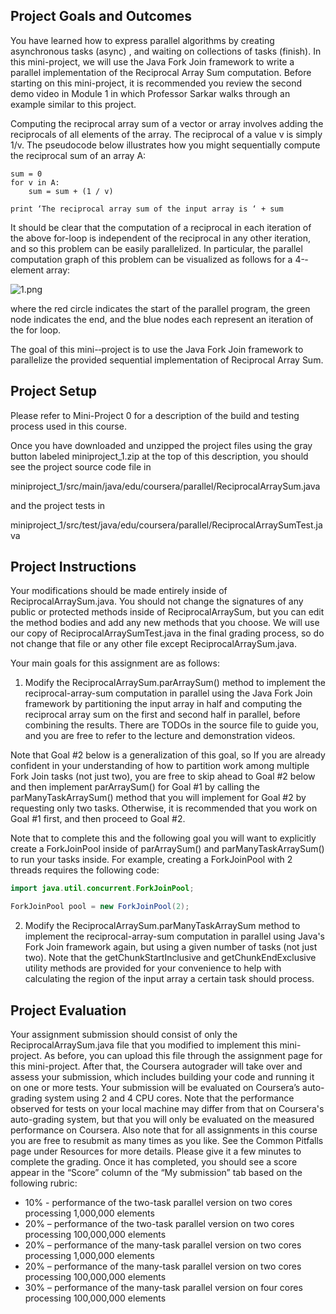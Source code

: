 ## Project Goals and Outcomes

You have learned how to express parallel algorithms by creating asynchronous tasks (async) , and waiting on collections of tasks (finish). In this mini-project, we will use the Java Fork Join framework to write a parallel implementation of the Reciprocal Array Sum computation. Before starting on this mini-project, it is recommended you review the second demo video in Module 1 in which Professor Sarkar walks through an example similar to this project.

Computing the reciprocal array sum of a vector or array involves adding the reciprocals of all elements of the array. The reciprocal of a value v is simply 1/v. The pseudocode below illustrates how you might sequentially compute the reciprocal sum of an array A:

```
sum = 0
for v in A:
    sum = sum + (1 / v)
    
print ‘The reciprocal array sum of the input array is ‘ + sum
```

It should be clear that the computation of a reciprocal in each iteration of the above for-loop is independent of the reciprocal in any other iteration, and so this problem can be easily parallelized. In particular, the parallel computation graph of this problem can be visualized as follows for a 4-­element array:

![1.png](https://d3c33hcgiwev3.cloudfront.net/imageAssetProxy.v1/FYURJCQpEea3kgpbcREV_w_06558fc9b5ea0b355a1393b40f1b79bb_miniproject1.png?expiry=1710028800000&hmac=flfM54fhvXG8kBqQrj16aGjaTdDRbH7BXZ7R8EDySXo)


where the red circle indicates the start of the parallel program, the green node indicates the end, and the blue nodes each represent an iteration of the for loop.

The goal of this mini-­‐project is to use the Java Fork Join framework to parallelize the provided sequential implementation of Reciprocal Array Sum.


## Project Setup

Please refer to Mini-Project 0 for a description of the build and testing process used in this course.

Once you have downloaded and unzipped the project files using the gray button labeled miniproject_1.zip at the top of this description, you should see the project source code file in

miniproject_1/src/main/java/edu/coursera/parallel/ReciprocalArraySum.java

and the project tests in

miniproject_1/src/test/java/edu/coursera/parallel/ReciprocalArraySumTest.java

## Project Instructions

Your modifications should be made entirely inside of ReciprocalArraySum.java. You should not change the signatures of any public or protected methods inside of ReciprocalArraySum, but you can edit the method bodies and add any new methods that you choose. We will use our copy of ReciprocalArraySumTest.java in the final grading process, so do not change that file or any other file except ReciprocalArraySum.java.

Your main goals for this assignment are as follows:

1. Modify the ReciprocalArraySum.parArraySum() method to implement the reciprocal-array-sum computation in parallel using the Java Fork Join framework by partitioning the input array in half and computing the reciprocal array sum on the first and second half in parallel, before combining the results. There are TODOs in the source file to guide you, and you are free to refer to the lecture and demonstration videos.

Note that Goal #2 below is a generalization of this goal, so If you are already confident in your understanding of how to partition work among multiple Fork Join tasks (not just two), you are free to skip ahead to Goal #2 below and then implement parArraySum() for Goal #1 by calling the parManyTaskArraySum() method that you will implement for Goal #2 by requesting only two tasks. Otherwise, it is recommended that you work on Goal #1 first, and then proceed to Goal #2.

Note that to complete this and the following goal you will want to explicitly create a ForkJoinPool inside of parArraySum() and parManyTaskArraySum() to run your tasks inside. For example, creating a ForkJoinPool with 2 threads requires the following code:

```Java
import java.util.concurrent.ForkJoinPool;

ForkJoinPool pool = new ForkJoinPool(2);
```


2. Modify the ReciprocalArraySum.parManyTaskArraySum method to implement the reciprocal-array-sum computation in parallel using Java's Fork Join framework again, but using a given number of tasks (not just two). Note that the getChunkStartInclusive and getChunkEndExclusive utility methods are provided for your convenience to help with calculating the region of the input array a certain task should process.

## Project Evaluation

Your assignment submission should consist of only the ReciprocalArraySum.java file that you modified to implement this mini-project. As before, you can upload this file through the assignment page for this mini-project. After that, the Coursera autograder will take over and assess your submission, which includes building your code and running it on one or more tests. Your submission will be evaluated on Coursera’s auto-grading system using 2 and 4 CPU cores. Note that the performance observed for tests on your local machine may differ from that on Coursera's auto-grading system, but that you will only be evaluated on the measured performance on Coursera. Also note that for all assignments in this course you are free to resubmit as many times as you like. See the Common Pitfalls page under Resources for more details. Please give it a few minutes to complete the grading. Once it has completed, you should see a score appear in the “Score” column of the “My submission” tab based on the following rubric:

- 10% - performance of the two-task parallel version on two cores processing 1,000,000 elements
- 20% – performance of the two-task parallel version on two cores processing 100,000,000 elements
- 20% – performance of the many-task parallel version on two cores processing 1,000,000 elements
- 20% – performance of the many-task parallel version on two cores processing 100,000,000 elements
- 30% – performance of the many-task parallel version on four cores processing 100,000,000 elements
